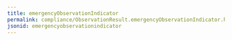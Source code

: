 ```yaml
---
title: emergencyObservationIndicator
permalink: compliance/ObservationResult.emergencyObservationIndicator.html
jsonid: emergencyobservationindicator
---
```

